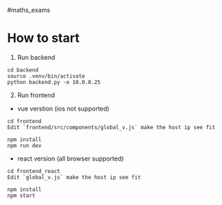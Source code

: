 #maths_exams

# How to start #
1. Run backend
```
cd backend
source .venv/bin/activate
python backend.py -e 10.0.0.25
```
2. Run frontend

- vue verstion  (ios not supported)


```
cd frontend
Edit `frontend/src/components/global_v.js` make the host ip see fit

npm install
npm run dev
```

- react version (all browser supported)


```
cd frontend_react
Edit `global_v.js` make the host ip see fit

npm install
npm start
```
